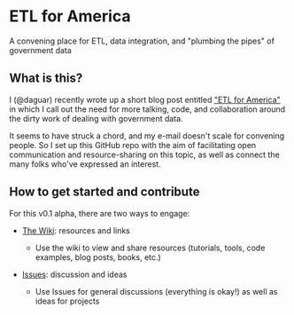 ETL for America
===============

A convening place for ETL, data integration, and "plumbing the pipes" of government data

## What is this?

I (@daguar) recently wrote up a short blog post entitled ["ETL for America"](http://daguar.github.io/2014/03/17/etl-for-america/) in which I call out the need for more talking, code, and collaboration around the dirty work of dealing with government data.

It seems to have struck a chord, and my e-mail doesn't scale for convening people. So I set up this GitHub repo with the aim of facilitating open communication and resource-sharing on this topic, as well as connect the many folks who've expressed an interest.

## How to get started and contribute

For this v0.1 alpha, there are two ways to engage:

- [The Wiki](https://github.com/daguar/etl-for-america/wiki): resources and links

  - Use the wiki to view and share resources (tutorials, tools, code examples, blog posts, books, etc.)

- [Issues](https://github.com/daguar/etl-for-america/issues): discussion and ideas

  - Use Issues for general discussions (everything is okay!) as well as ideas for projects


